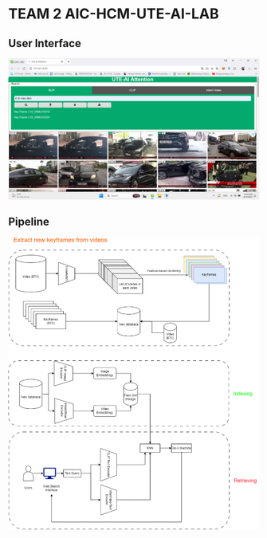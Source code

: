 # TEAM 2 AIC-HCM-UTE-AI-LAB
## User Interface
![web](/img/interface.png)
## Pipeline
![pineline](/img/pineline.png)
